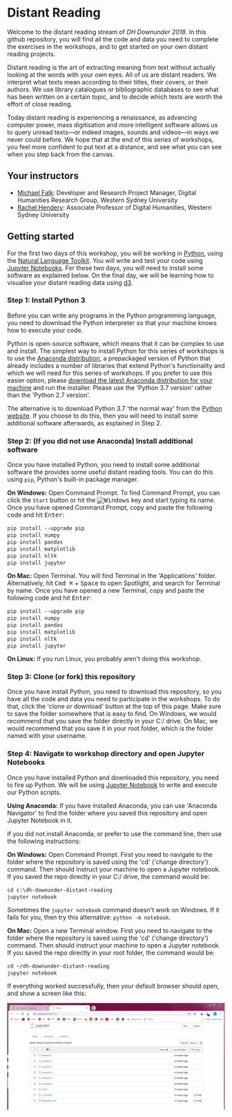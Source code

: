 # Distant Reading

Welcome to the distant reading stream of *DH Downunder 2018*. In this github repository, you will find all the code and data you need to complete the exercises in the workshops, and to get started on your own distant reading projects.

Distant reading is the art of extracting meaning from text without actually looking at the words with your own eyes. All of us are distant readers. We interpret what texts mean according to their titles, their covers, or their authors. We use library catalogues or bibliographic databases to see what has been written on a certain topic, and to decide which texts are worth the effort of close reading.

Today distant reading is experiencing a renaissance, as advancing computer power, mass digitisation and more intelligent software allows us to query unread texts&mdash;or indeed images, sounds and videos&mdash;in ways we never could before. We hope that at the end of this series of workshops, you feel more confident to put text at a distance, and see what you can see when you step back from the canvas.

## Your instructors

* [Michael Falk](https://github.com/michaelgfalk): Developer and Research Project Manager, Digital Humanities Research Group, Western Sydney University
* [Rachel Hendery](https://www.westernsydney.edu.au/marcs/our_team/researchers/dr_rachel_hendery): Associate Professor of Digital Humanities, Western Sydney University

## Getting started

For the first two days of this workshop, you will be working in [Python](https://www.python.org/), using the [Natural Language Toolkit](https://www.nltk.org/). You will write and test your code using [Jupyter Notebooks](http://jupyter.org/). For these two days, you will need to install some software as explained below. On the final day, we will be learning how to visualise your distant reading data using [d3](https://d3js.org/).

### Step 1: Install Python 3

Before you can write any programs in the Python programming language, you need to download the Python interpreter so that your machine knows how to execute your code.

Python is open-source software, which means that it can be complex to use and install. The simplest way to install Python for this series of workshops is to use the [Anaconda distribution](https://anaconda.com), a prepackaged version of Python that already includes a number of libraries that extend Python's functionality and which we will need for this series of workshops. If you prefer to use this easier option, please [download the latest Anaconda distribution for your machine](https://www.anaconda.com/download/) and run the installer. Please use the 'Python 3.7 version' rather than the 'Python 2.7 version'.

The alternative is to download Python 3.7 'the normal way' from the [Python website](https://www.python.org/downloads/). If you choose to do this, then you will need to install some additional software afterwards, as explained in Step 2.

### Step 2: (If you did not use Anaconda) Install additional software

Once you have installed Python, you need to install some additional software the provides some useful distant reading tools. You can do this using `pip`, Python's built-in package manager.

**On Windows:** Open Command Prompt. To find Command Prompt, you can click the `Start` button or hit the <kbd><img src="https://pl.wikipedia.org/wiki/Plik:Windows_logo_2012-Black.svg" alt="Windows" width="10" height="10"></kbd> key and start typing its name. Once you have opened Command Prompt, copy and paste the following code and hit <kbd>Enter</kbd>:

```
pip install --upgrade pip
pip install numpy
pip install pandas
pip install matplotlib
pip install nltk
pip install jupyter
```

**On Mac:** Open Terminal. You will find Terminal in the 'Applications' folder. Alternatively, hit <kbd>Cmd &#8984;</kbd> + <kbd>Space</kbd> to open Spotlight, and search for Terminal by name. Once you have opened a new Terminal, copy and paste the following code and hit <kbd>Enter</kbd>:

```
pip install --upgrade pip
pip install numpy
pip install pandas
pip install matplotlib
pip install nltk
pip install jupyter
```

**On Linux:** If you run Linux, you probably aren't doing this workshop.

### Step 3: Clone (or fork) this repository

Once you have install Python, you need to download this repository, so you have all the code and data you need to participate in the workshops. To do that, click the 'clone or download' button at the top of this page. Make sure to save the folder somewhere that is easy to find. On Windows, we would recommend that you save the folder directly in your C:/ drive. On Mac, we would recommend that you save it in your root folder, which is the folder named with your username.

### Step 4: Navigate to workshop directory and open Jupyter Notebooks

Once you have installed Python and downloaded this repository, you need to fire up Python. We will be using [Jupyter Notebook](http://jupyter.org/) to write and execute our Python scripts.

**Using Anaconda:** If you have installed Anaconda, you can use 'Anaconda Navigator' to find the folder where you saved this repository and open Jupyter Notebook in it.

If you did not install Anaconda, or prefer to use the command line, then use the following instructions:

**On Windows:** Open Command Prompt. First you need to navigate to the folder where the repository is saved using the 'cd' ('change directory') command. Then should instruct your machine to open a Jupyter notebook. If you saved the repo directly in your C:/ drive, the command would be:

```
cd c:\dh-downunder-distant-reading
jupyter notebook
```

Sometimes the `jupyter notebook` command doesn't work on Windows. If it fails for you, then try this alternative: `python -m notebook`.

**On Mac:** Open a new Terminal window. First you need to navigate to the folder where the repository is saved using the 'cd' ('change directory') command. Then should instruct your machine to open a Jupyter notebook. If you saved the repo directly in your root folder, the command would be:

```
cd ~/dh-downunder-distant-reading
jupyter notebook
```

If everything worked successfully, then your default browser should open, and show a screen like this:

![Image of Jupyter Notebook](success.png)
